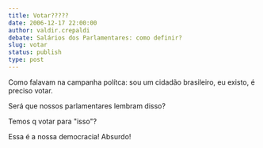 ```yaml
---
title: Votar?????
date: 2006-12-17 22:00:00
author: valdir.crepaldi
debate: Salários dos Parlamentares: como definir?
slug: votar
status: publish 
type: post
---
```


Como falavam na campanha polítca: sou um cidadão brasileiro, eu existo, é preciso votar.  

Será que nossos parlamentares lembram disso?  

Temos q votar para "isso"?  

Essa é a nossa democracia! Absurdo!
